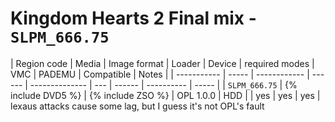 # Kingdom Hearts 2 Final mix - `SLPM_666.75`

| Region code | Media | Image format | Loader | Device | required modes | VMC | PADEMU | Compatible | Notes |
| ----------- | ----- | ------------ | ------ | -------------- | --- | ------ | ---------- | ----- |
| `SLPM_666.75` | {% include DVD5 %} | {% include ZSO %} | OPL 1.0.0 | HDD |   | yes | yes | yes | lexaus attacks cause some lag, but I guess it's not OPL's fault
